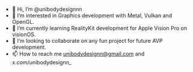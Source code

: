 - 👋 Hi, I’m @unibodydesignnn
- 👀 I’m interested in Graphics development with Metal, Vulkan and OpenGL.
- 🌱 I’m currently learning RealityKit development for Apple Vision Pro on visionOS.
- 💞️ I’m looking to collaborate on any fun project for future AVP development.
- 📫 How to reach me unibodydesignn@gmail.com and x.com/unibodydesignn_

<!---
unibodydesignnn/unibodydesignnn is a ✨ special ✨ repository because its `README.md` (this file) appears on your GitHub profile.
You can click the Preview link to take a look at your changes.
--->
